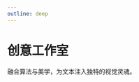 ```yaml
---
outline: deep
---
```


# 创意工作室

融合算法与美学，为文本注入独特的视觉灵魂。

<script setup>
import Avatar from '../components/Avatar.vue'
</script>

<Avatar />